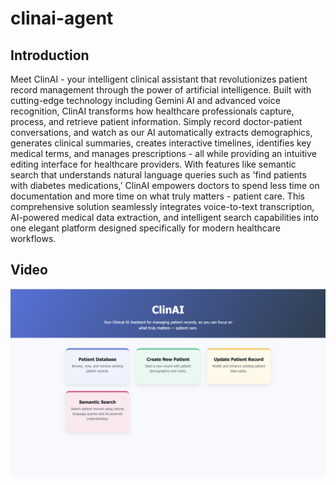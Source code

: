 # clinai-agent

## Introduction
Meet ClinAI - your intelligent clinical assistant that revolutionizes patient record management through the power of artificial intelligence. Built with cutting-edge technology including Gemini AI and advanced voice recognition, ClinAI transforms how healthcare professionals capture, process, and retrieve patient information. Simply record doctor-patient conversations, and watch as our AI automatically extracts demographics, generates clinical summaries, creates interactive timelines, identifies key medical terms, and manages prescriptions - all while providing an intuitive editing interface for healthcare providers. With features like semantic search that understands natural language queries such as 'find patients with diabetes medications,' ClinAI empowers doctors to spend less time on documentation and more time on what truly matters - patient care. This comprehensive solution seamlessly integrates voice-to-text transcription, AI-powered medical data extraction, and intelligent search capabilities into one elegant platform designed specifically for modern healthcare workflows.

## Video
[![Demo Video Thumbnail](assets/ClinAI_thumbnail.png)](https://youtu.be/0tUWbR_9Olc)
